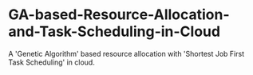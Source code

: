 # GA-based-Resource-Allocation-and-Task-Scheduling-in-Cloud
A 'Genetic Algorithm' based resource allocation with 'Shortest Job First Task Scheduling' in cloud.
